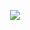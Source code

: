 <p align="center">
<img src="https://raw.githubusercontent.com/anonghostxyz/Autoscript_2022/main/Autoscript.jpg" />
</p>
